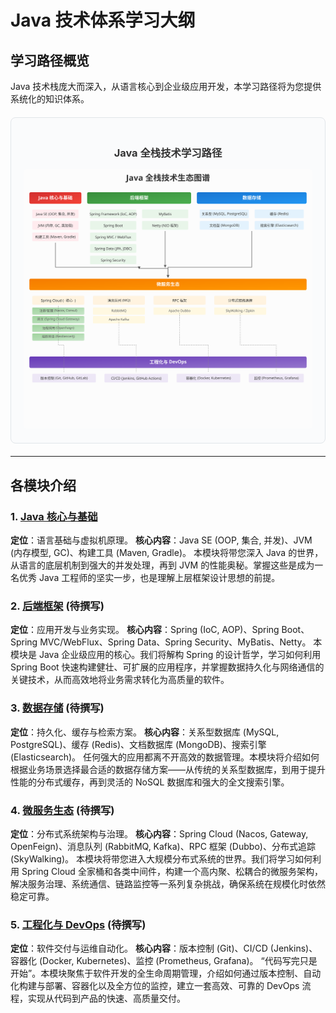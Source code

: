 # Java 技术体系学习大纲

## 学习路径概览

Java 技术栈庞大而深入，从语言核心到企业级应用开发，本学习路径将为您提供系统化的知识体系。

<div style="text-align: center; margin: 20px 0; padding: 20px; background: #fafbfc; border: 1px solid #e1e5e9; border-radius: 8px;">
  <h3 style="margin-bottom: 15px; color: #333;">Java 全栈技术学习路径</h3>
  <img src="public/assets/java-overview-diagram.svg" alt="Java 全栈开发学习路径" style="max-width: 100%; height: auto; border-radius: 4px;" />
</div>

---

## 各模块介绍

### 1. [Java 核心与基础](/java/introduction)
**定位**：语言基础与虚拟机原理。
**核心内容**：Java SE (OOP, 集合, 并发)、JVM (内存模型, GC)、构建工具 (Maven, Gradle)。
本模块将带您深入 Java 的世界，从语言的底层机制到强大的并发处理，再到 JVM 的性能奥秘。掌握这些是成为一名优秀 Java 工程师的坚实一步，也是理解上层框架设计思想的前提。

### 2. [后端框架](/spring/introduction) (待撰写)
**定位**：应用开发与业务实现。
**核心内容**：Spring (IoC, AOP)、Spring Boot、Spring MVC/WebFlux、Spring Data、Spring Security、MyBatis、Netty。
本模块是 Java 企业级应用的核心。我们将解构 Spring 的设计哲学，学习如何利用 Spring Boot 快速构建健壮、可扩展的应用程序，并掌握数据持久化与网络通信的关键技术，从而高效地将业务需求转化为高质量的软件。

### 3. [数据存储](/database/introduction) (待撰写)
**定位**：持久化、缓存与检索方案。
**核心内容**：关系型数据库 (MySQL, PostgreSQL)、缓存 (Redis)、文档数据库 (MongoDB)、搜索引擎 (Elasticsearch)。
任何强大的应用都离不开高效的数据管理。本模块将介绍如何根据业务场景选择最合适的数据存储方案——从传统的关系型数据库，到用于提升性能的分布式缓存，再到灵活的 NoSQL 数据库和强大的全文搜索引擎。

### 4. [微服务生态](/microservices/introduction) (待撰写)
**定位**：分布式系统架构与治理。
**核心内容**：Spring Cloud (Nacos, Gateway, OpenFeign)、消息队列 (RabbitMQ, Kafka)、RPC 框架 (Dubbo)、分布式追踪 (SkyWalking)。
本模块将带您进入大规模分布式系统的世界。我们将学习如何利用 Spring Cloud 全家桶和各类中间件，构建一个高内聚、松耦合的微服务架构，解决服务治理、系统通信、链路监控等一系列复杂挑战，确保系统在规模化时依然稳定可靠。

### 5. [工程化与 DevOps](/devops/introduction) (待撰写)
**定位**：软件交付与运维自动化。
**核心内容**：版本控制 (Git)、CI/CD (Jenkins)、容器化 (Docker, Kubernetes)、监控 (Prometheus, Grafana)。
“代码写完只是开始”。本模块聚焦于软件开发的全生命周期管理，介绍如何通过版本控制、自动化构建与部署、容器化以及全方位的监控，建立一套高效、可靠的 DevOps 流程，实现从代码到产品的快速、高质量交付。 